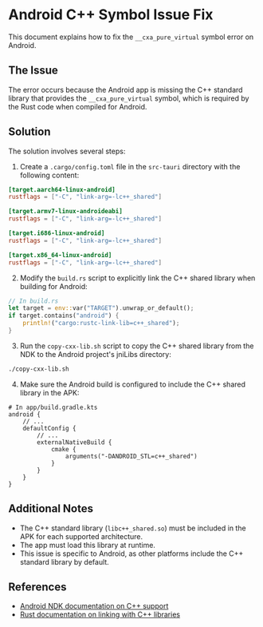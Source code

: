 # Android C++ Symbol Issue Fix

This document explains how to fix the `__cxa_pure_virtual` symbol error on Android.

## The Issue

The error occurs because the Android app is missing the C++ standard library that provides the `__cxa_pure_virtual` symbol, which is required by the Rust code when compiled for Android.

## Solution

The solution involves several steps:

1. Create a `.cargo/config.toml` file in the `src-tauri` directory with the following content:

```toml
[target.aarch64-linux-android]
rustflags = ["-C", "link-arg=-lc++_shared"]

[target.armv7-linux-androideabi]
rustflags = ["-C", "link-arg=-lc++_shared"]

[target.i686-linux-android]
rustflags = ["-C", "link-arg=-lc++_shared"]

[target.x86_64-linux-android]
rustflags = ["-C", "link-arg=-lc++_shared"]
```

2. Modify the `build.rs` script to explicitly link the C++ shared library when building for Android:

```rust
// In build.rs
let target = env::var("TARGET").unwrap_or_default();
if target.contains("android") {
    println!("cargo:rustc-link-lib=c++_shared");
}
```

3. Run the `copy-cxx-lib.sh` script to copy the C++ shared library from the NDK to the Android project's jniLibs directory:

```bash
./copy-cxx-lib.sh
```

4. Make sure the Android build is configured to include the C++ shared library in the APK:

```
# In app/build.gradle.kts
android {
    // ...
    defaultConfig {
        // ...
        externalNativeBuild {
            cmake {
                arguments("-DANDROID_STL=c++_shared")
            }
        }
    }
}
```

## Additional Notes

- The C++ standard library (`libc++_shared.so`) must be included in the APK for each supported architecture.
- The app must load this library at runtime.
- This issue is specific to Android, as other platforms include the C++ standard library by default.

## References

- [Android NDK documentation on C++ support](https://developer.android.com/ndk/guides/cpp-support)
- [Rust documentation on linking with C++ libraries](https://doc.rust-lang.org/rustc/platform-support/android.html)